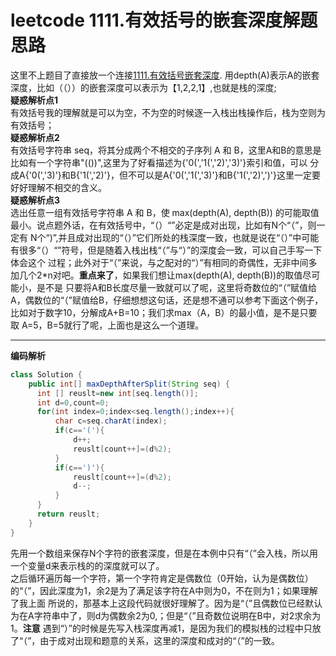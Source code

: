 # leetcode 1111.有效括号的嵌套深度解题思路  
这里不上题目了直接放一个连接[1111.有效括号嵌套深度](https://leetcode-cn.com/problems/maximum-nesting-depth-of-two-valid-parentheses-strings/). 
用depth(A)表示A的嵌套深度，比如（（））的嵌套深度可以表示为【1,2,2,1】,也就是栈的深度;  
**疑惑解析点1**  
有效括号我的理解就是可以为空，不为空的时候逐一入栈出栈操作后，栈为空则为有效括号；  
**疑惑解析点2**  
有效括号字符串 seq，将其分成两个不相交的子序列 A 和 B，这里A和B的意思是比如有一个字符串"(())",这里为了好看描述为{'0(','1(','2)','3)'}索引和值，可以
分成A{'0(','3)'}和B{'1(','2)'}，但不可以是A{'0(','1(','3)'}和B{'1(','2)',')'}这里一定要好好理解不相交的含义。  
**疑惑解析点3**  
选出任意一组有效括号字符串 A 和 B，使 max(depth(A), depth(B)) 的可能取值最小。说点题外话，在有效括号中，“（）“”必定是成对出现，比如有N个“（”，则一定有
N个“)”,并且成对出现的“（）”它们所处的栈深度一致，也就是说在“（）”中可能有很多“（）“”符号，但是随着入栈出栈“（”与“）”的深度会一致，可以自己手写一下体会这个
过程；此外对于“（”来说，与之配对的“）”有相同的奇偶性，无非中间多加几个2*n对吧。**重点来了**，如果我们想让max(depth(A), depth(B))的取值尽可能小，是不是
只要将A和B长度尽量一致就可以了呢，这里将奇数位的“（”赋值给A，偶数位的“（”赋值给B，仔细想想这句话，还是想不通可以参考下面这个例子，比如对于数字10，分解成A+B=10；我们求max（A，B）的最小值，是不是只要取
A=5，B=5就行了呢，上面也是这么一个道理。  

---
**编码解析**  
```java
class Solution {
    public int[] maxDepthAfterSplit(String seq) {
      int [] reuslt=new int[seq.length()];
      int d=0,count=0;
      for(int index=0;index<seq.length();index++){
          char c=seq.charAt(index);
          if(c=='('){
              d++;
              reuslt[count++]=(d%2);
          }
          if(c==')'){
              reuslt[count++]=(d%2);
              d--;
          }
      }
      return reuslt;
    }
}
```  
先用一个数组来保存N个字符的嵌套深度，但是在本例中只有“（”会入栈，所以用一个变量d来表示栈的的深度就可以了。  
之后循环遍历每一个字符，第一个字符肯定是偶数位（0开始，认为是偶数位）的“（”，因此深度为1，余2是为了满足该字符在A中则为0，不在则为1；如果理解了我上面
所说的，那基本上这段代码就很好理解了。因为是“（”且偶数位已经默认为在A字符串中了，则d为偶数余2为0,；但是“（”且奇数位说明在B中，对2求余为1。**注意**
遇到“）”的时候是先写入栈深度再减1，是因为我们的模拟栈的过程中只放了“（”，由于成对出现和题意的关系，这里的深度和成对的“（”的一致。

